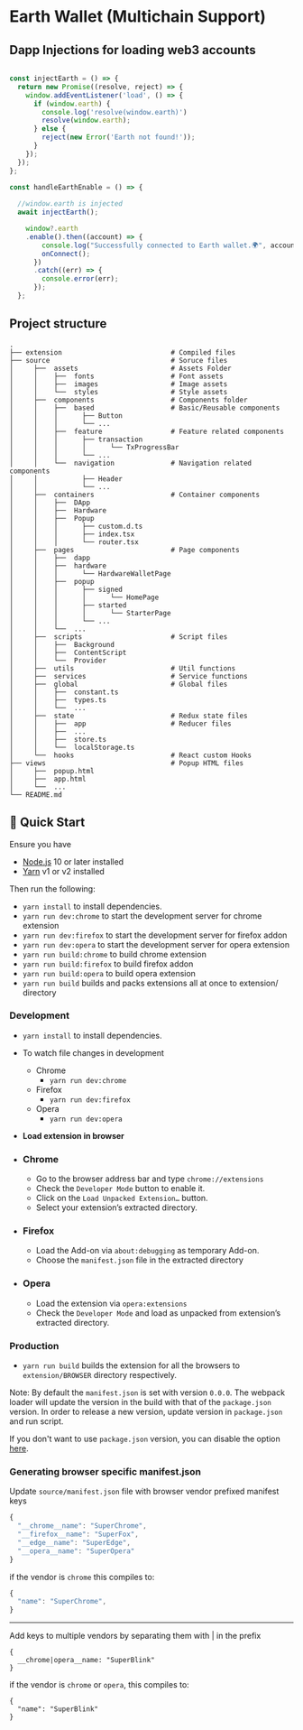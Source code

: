 # Earth Wallet (Multichain Support)

## Dapp Injections for loading web3 accounts

```js

const injectEarth = () => {
  return new Promise((resolve, reject) => {
    window.addEventListener('load', () => {
      if (window.earth) {
        console.log('resolve(window.earth)')
        resolve(window.earth);
      } else {
        reject(new Error('Earth not found!'));
      }
    });
  });
};

const handleEarthEnable = () => {
  
  //window.earth is injected
  await injectEarth();

    window?.earth
    .enable().then((account) => {
        console.log("Successfully connected to Earth wallet.🌍", account);
        onConnect();
      })
      .catch((err) => {
        console.error(err);
      });
  };
  ```

## Project structure

    .
    ├── extension                           # Compiled files
    ├── source                              # Soruce files
    │     ├──  assets                       # Assets Folder
    │     │    ├──  fonts                   # Font assets
    │     │    ├──  images                  # Image assets
    │     │    └──  styles                  # Style assets
    │     ├──  components                   # Components folder
    │     │    ├──  based                   # Basic/Reusable components
    │     │    │      ├── Button
    │     │    │      └── ...
    │     │    ├──  feature                 # Feature related components
    │     │    │      ├── transaction
    │     │    │      │      └── TxProgressBar
    │     │    │      └── ...
    │     │    └──  navigation              # Navigation related components
    │     │           ├── Header
    │     │           └── ...
    │     ├──  containers                   # Container components
    │     │    ├──  DApp
    │     │    ├──  Hardware
    │     │    ├──  Popup
    │     │    │      ├── custom.d.ts
    │     │    │      ├── index.tsx
    │     │    │      └── router.tsx
    │     ├──  pages                        # Page components
    │     │    ├──  dapp
    │     │    ├──  hardware
    │     │    │      └── HardwareWalletPage
    │     │    ├──  popup
    │     │    │      ├── signed
    │     │    │      │      └── HomePage
    │     │    │      ├── started
    │     │    │      │      └── StarterPage
    │     │    │      └── ...
    │     │    └──  ...
    │     ├──  scripts                      # Script files
    │     │    ├──  Background
    │     │    ├──  ContentScript
    │     │    └──  Provider
    │     ├──  utils                        # Util functions
    │     ├──  services                     # Service functions
    │     ├──  global                       # Global files
    │     │    ├──  constant.ts
    │     │    ├──  types.ts
    │     │    └──  ...
    │     ├──  state                        # Redux state files
    │     │    ├──  app                     # Reducer files
    │     │    ├──  ...
    │     │    ├──  store.ts
    │     │    └──  localStorage.ts
    │     └──  hooks                        # React custom Hooks
    ├── views                               # Popup HTML files
    │     ├──  popup.html
    │     ├──  app.html
    │     └──  ...
    └── README.md

## 🚀 Quick Start

Ensure you have

- [Node.js](https://nodejs.org) 10 or later installed
- [Yarn](https://yarnpkg.com) v1 or v2 installed

Then run the following:

- `yarn install` to install dependencies.
- `yarn run dev:chrome` to start the development server for chrome extension
- `yarn run dev:firefox` to start the development server for firefox addon
- `yarn run dev:opera` to start the development server for opera extension
- `yarn run build:chrome` to build chrome extension
- `yarn run build:firefox` to build firefox addon
- `yarn run build:opera` to build opera extension
- `yarn run build` builds and packs extensions all at once to extension/ directory

### Development

- `yarn install` to install dependencies.
- To watch file changes in development

  - Chrome
    - `yarn run dev:chrome`
  - Firefox
    - `yarn run dev:firefox`
  - Opera
    - `yarn run dev:opera`

- **Load extension in browser**

- ### Chrome

  - Go to the browser address bar and type `chrome://extensions`
  - Check the `Developer Mode` button to enable it.
  - Click on the `Load Unpacked Extension…` button.
  - Select your extension’s extracted directory.

- ### Firefox

  - Load the Add-on via `about:debugging` as temporary Add-on.
  - Choose the `manifest.json` file in the extracted directory

- ### Opera

  - Load the extension via `opera:extensions`
  - Check the `Developer Mode` and load as unpacked from extension’s extracted directory.

### Production

- `yarn run build` builds the extension for all the browsers to `extension/BROWSER` directory respectively.

Note: By default the `manifest.json` is set with version `0.0.0`. The webpack loader will update the version in the build with that of the `package.json` version. In order to release a new version, update version in `package.json` and run script.

If you don't want to use `package.json` version, you can disable the option [here](https://github.com/abhijithvijayan/web-extension-starter/blob/e10158c4a49948dea9fdca06592876d9ca04e028/webpack.config.js#L79).

### Generating browser specific manifest.json

Update `source/manifest.json` file with browser vendor prefixed manifest keys

```js
{
  "__chrome__name": "SuperChrome",
  "__firefox__name": "SuperFox",
  "__edge__name": "SuperEdge",
  "__opera__name": "SuperOpera"
}
```

if the vendor is `chrome` this compiles to:

```js
{
  "name": "SuperChrome",
}
```

---

Add keys to multiple vendors by separating them with | in the prefix

```
{
  __chrome|opera__name: "SuperBlink"
}
```

if the vendor is `chrome` or `opera`, this compiles to:

```
{
  "name": "SuperBlink"
}
```
